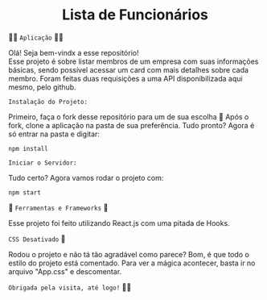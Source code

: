 <h1 align="center"> Lista de Funcionários </h1>

👩‍💻  `Aplicação` 👩‍💻 </br>

Olá! Seja bem-vindx a esse repositório!  
Esse projeto é sobre listar membros de um empresa com suas informações básicas, sendo possível acessar um card com mais detalhes sobre cada membro.
Foram feitas duas requisições a uma API disponibilizada aqui mesmo, pelo github. 

 `Instalação do Projeto:` 

Primeiro, faça o fork desse repositório para um de sua escolha 🍴
Após o fork, clone a aplicação na pasta de sua preferência.
Tudo pronto? Agora é só entrar na pasta e digitar:

```
npm install
```

`Iniciar o Servidor:` 

Tudo certo? Agora vamos rodar o projeto com:
```
npm start
```

🔧 `Ferramentas e Frameworks` 🔧

Esse projeto foi feito utilizando React.js com uma pitada de Hooks.


`CSS Desativado` 👀

Rodou o projeto e não tá tão agradável como parece?
Bom, é que todo o estilo do projeto está comentado. Para ver a mágica acontecer, basta ir no arquivo "App.css" e descomentar.

  `Obrigada pela visita, até logo!` 🙋‍♀️
